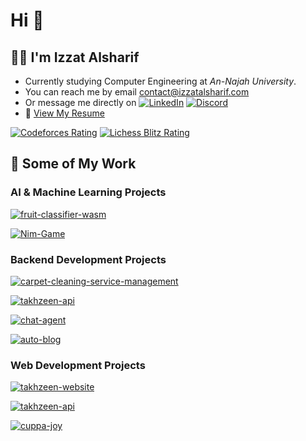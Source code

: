# Hi 👋

## 👨‍💻 I'm Izzat Alsharif

- Currently studying Computer Engineering at *An-Najah University*.
- You can reach me by email [contact@izzatalsharif.com](mailto://contact@izzatalsharif.com)
- Or message me directly on
  [![LinkedIn](https://img.shields.io/badge/LinkedIn-0077B5?style=for-the-badge&logo=linkedin&logoColor=white)](https://www.linkedin.com/in/izzatalsharif)
  [![Discord](https://img.shields.io/badge/Discord-7289DA?style=for-the-badge&logo=discord&logoColor=white)](https://discord.com/users/1202727244481699912)
- 📄 [View My Resume](https://github.com/izzat5233/izzat5233/raw/main/Resume.pdf)

[![Codeforces Rating](https://img.shields.io/badge/dynamic/json?url=https://codeforces.com/api/user.info?handles=izzat5233&label=Codeforces%20Rating&query=$.result[0].rating&style=flat&logo=Codeforces&logoColor=white&color=red&style=flat)](https://codeforces.com/profile/izzat5233)
[![Lichess Blitz Rating](https://img.shields.io/badge/dynamic/json?url=https://lichess.org/api/user/izzat5233&label=Lichess%20Blitz%20Rating&query=$.perfs.blitz.rating&style=flat&logo=lichess&logoColor=white&color=white)](https://lichess.org/@/izzat5233)

## 🔭 Some of My Work

### AI & Machine Learning Projects

[![fruit-classifier-wasm](https://github-readme-stats.vercel.app/api/pin/?username=izzat5233&repo=fruit-classifier-wasm&theme=tokyonight)](https://github.com/izzat5233/fruit-classifier-wasm)

[![Nim-Game](https://github-readme-stats.vercel.app/api/pin/?username=izzat5233&repo=Nim-Game&theme=tokyonight)](https://github.com/izzat5233/Nim-Game)

### Backend Development Projects

[![carpet-cleaning-service-management](https://github-readme-stats.vercel.app/api/pin/?username=izzat-najah-edu&repo=carpet-cleaning-service-management&theme=gruvbox)](https://github.com/izzat-najah-edu/carpet-cleaning-service-management)

[![takhzeen-api](https://github-readme-stats.vercel.app/api/pin/?username=izzat5233&repo=takhzeen-api&theme=dark)](https://github.com/izzat5233/takhzeen-api)

[![chat-agent](https://github-readme-stats.vercel.app/api/pin/?username=izzat5233&repo=chat-agent&theme=dark)](https://github.com/izzat5233/chat-agent)

[![auto-blog](https://github-readme-stats.vercel.app/api/pin/?username=izzat5233&repo=auto-blog&theme=dark)](https://github.com/izzat5233/auto-blog)

### Web Development Projects

[![takhzeen-website](https://github-readme-stats.vercel.app/api/pin/?username=izzat5233&repo=takhzeen-website&theme=dark)](https://github.com/izzat5233/takhzeen-website)

[![takhzeen-api](https://github-readme-stats.vercel.app/api/pin/?username=izzat5233&repo=takhzeen-api&theme=dark)](https://github.com/izzat5233/takhzeen-api)

[![cuppa-joy](https://github-readme-stats.vercel.app/api/pin/?username=izzat5233&repo=cuppa-joy&theme=dark)](https://github.com/izzat5233/cuppa-joy)
